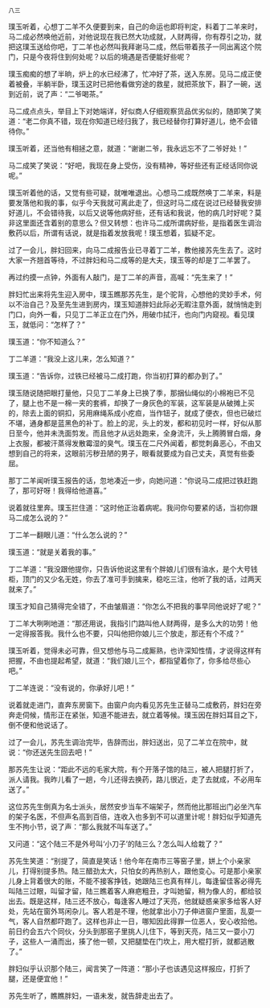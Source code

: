     八三 

   璞玉听着，心想丁二羊不久便要到来，自己的命运也即将判定，料着丁二羊来时，马二成必然唤他近前，对他说现在我已然大功成就，人财两得，你有荐引之功，就把这璞玉送给你吧，丁二羊也必然叫我拜谢马二成，然后带着孩子一同出离这个院门，只是今夜将住到何处呢？以后的境遇是否便能好些呢？

   璞玉痴痴的想了半晌，炉上的水已经沸了，忙冲好了茶，送入东房。见马二成正使着被叠，半躺半卧，璞玉这时已把他看做穷途的救星，就把茶放下，斟了一碗，送到近前，说了声：“二爷喝茶。”

   马二成点点头，举目上下对她端详，好似商人仔细观察货品优劣似的，随即笑了笑道：“老二你真不错，现在你知道已经归我了，我已经替你打算好道儿，绝不会错待你。”

   璞玉听着，还当他有相拯之意，就道：“谢谢二爷，我永远忘不了二爷好处！”

   马二成笑了笑说：“好吧，我现在身上受伤，没有精神，等好些还有正经话同你说呢。”

   璞玉听着他的话，又觉有些可疑，就唯唯退出。心想马二成既然唤丁二羊来，料是要发落他和我的事，似乎今天我就可离此走了，但这时马二成在说过已经替我安排好道儿，不会错待我，以后又说等他病好些，还有话和我说，他的病几时好呢？莫非这里面还含着别的意思么？但又转想：也许马二成所谓病好些，是指着医生调治敷药以后，所谓有话说，就是指着发放我呢！璞玉想着，狐疑不定。

   过了一会儿，胖妇回来，向马二成报告业已寻着丁二羊，教他接苏先生去了。这时大家一齐翘首等待，不过胖妇和马二成等的是大夫，璞玉等的却是丁二羊罢了。

   再过约摸一点钟，外面有人敲门，是丁二羊的声音，高喊：“先生来了！”

   胖妇忙出来将先生迎入房中，璞玉瞧那苏先生，是个驼背，心想他的灵妙手术，何以不治自己？及至先生进到房内，璞玉知道胖妇此际必无暇注意外面，就悄悄走到门口，向外一看，只见丁二羊正立在门外，用破巾拭汗，也向门内窥视。看见璞玉，就低问：“怎样了？”

   璞玉道：“你不知道么？”

   丁二羊道：“我没上这儿来，怎么知道？”

   璞玉道：“告诉你，过铁已经被马二成打跑，你当初打算的都办到了。”

   璞玉随说随把眼打量他，只见丁二羊身上已换了季，那捆仙绳似的小棉袍已不见了，腿上也不是一棉一夹的套裤，却换了一身灰色的军装，这军装是从破摊上买的，除去上面的铜扣，另用麻绳系成小疙疸，当作钮子，就成了便衣，但也已破烂不堪，通身都是蓝黑色的补丁。脸上的泥，头上的发，都和初见时一样，好似从那日至今，他并未洗面剪发。而且他才从远处跑来，全身流汗，头上腾腾冒白烟，身上衣服，都被汗蒸得发散霉湿的臭气。璞玉在二尺外闻着，都觉刺鼻恶心，不由又想到自己的将来，这眼前污秽丑陋的男子，眼看就要成为自己丈夫，真觉有些委屈。

   那丁二羊闻听璞玉报告的话，忽地凑近一步，向她问道：“你说马二成把过铁赶跑了，那可好呀！我得给他道喜。”

   说着就往里奔。璞玉拦住道：“这时他正治着病呢。我问你句要紧的话，当初你跟马二成怎么说的？”

   丁二羊一翻眼儿道：“什么怎么说的？”

   璞玉道：“就是关着我的事。”

   丁二羊道：“我没跟他提你，只告诉他说这里有个胖娘儿们很有油水，是个大号钱柜，顶门的又少名无姓，你去了准可手到擒来，稳吃三注，他听了我的话，过两天就来了。”

   璞玉才知自己猜得完全错了，不由皱眉道：“你怎么不把我的事早同他说好了呢？”

   丁二羊大咧咧地道：“那还用说，我指引门路叫他人财两得，是多么大的功劳！他一定得报答我。我什么也不要，只叫他把你娘儿三个放走，那还有个不成？”

   璞玉听着，觉得未必可靠，但又想他与马二成厮熟，也许深知性情，才说得这样有把握，不由也提起希望，就道：“我们娘儿三个，都指望着你了，你多给尽些心吧。”

   丁二羊连说：“没有说的，你承好儿吧！”

   说着就走进门，直奔东房窗下。由窗户向内看见苏先生正替马二成敷药，胖妇在旁奔走伺候，情形正在紧张，知道不能进去，就立着等候。璞玉因在胖妇耳目之下，倒不便和他说话了。

   过了一会儿，苏先生调治完毕，告辞而出，胖妇送出，见了二羊立在院中，就说：“你还送先生回去吧！”

   那苏先生让说：“距此不远的毛家大院，有个开落子馆的陆三，被人把腿打折了，派人请我。我昨儿看了一趟，今儿还得去换药，路儿很近，走了去就成，不必用车送了。”

   这位苏先生倒真为名士派头，居然安步当车不端架子，然而他比那班出门必坐汽车的架子名医，不但声名高到百倍，连收入也多到不可以道里计呢！胖妇似乎知道先生不拘小节，说了声：“那么我就不叫车送了。”

   又问道：“这个陆三不是外号叫‘小刀子’的陆三么？怎么叫人给栽了？”

   苏先生笑道：“别提了，简直是笑话！他今年在南市三等窑子里，姘上个小亲家儿，打得别提多热。陆三醋劲太大，只怕女的再热别人，跟他变心。可是那小亲家儿身上背着很大的账，不能不接客挣钱，她跟陆三也真有样儿，每逢留佳客必得先叫陆三过眼，叫留才留，陆三瞧着客人麻疤粗丑，才叫她留，稍为像人的，都给驳出去。既是这样，陆三还不放心，每逢客人睡过了天亮，他就疑惑亲家多给客人好处，先站在窗外骂闲杂儿。客人若是不理，他就拿出小刀子伸进窗户里面，乱耍一气，客人自然都吓跑了。这样也非止一日，哪知因此得罪一位恶人，安心收拾他。前日约会五六个同伙，分头到那窑子里挑人儿住下，等到天亮，陆三又一耍小刀子，这些人一涌而出，揍了他一顿，又把腿垫在门坎上，用大棍打折，就都逃散了。”

   胖妇似乎认识那个陆三，闻言笑了一阵道：“那小子也该遇见这样报应，打折了腿，还是便宜他！”

   苏先生听了，瞧瞧胖妇，一语未发，就告辞走出去了。


